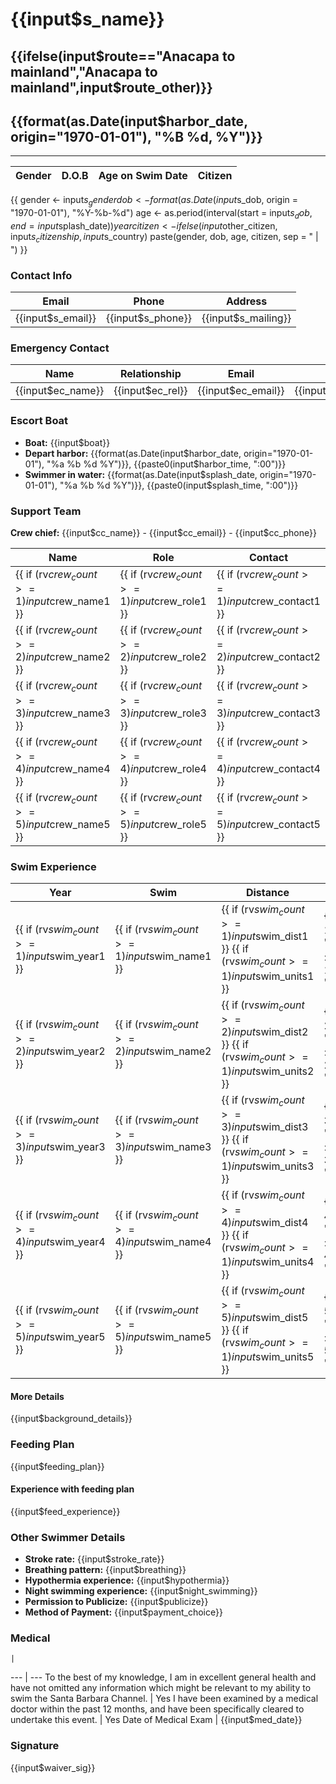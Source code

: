 # {{input$s_name}}
## {{ifelse(input$route=="Anacapa to mainland","Anacapa to mainland",input$route_other)}}
## {{format(as.Date(input$harbor_date, origin="1970-01-01"), "%B %d, %Y")}}

---

Gender | D.O.B | Age on Swim Date | Citizen
------ | ----- | ---------------- | -------
{{
    gender <- input$s_gender
    dob <- format(as.Date(input$s_dob, 
                          origin = "1970-01-01"), 
                          "%Y-%b-%d")
    age <- as.period(interval(start = input$s_dob, 
                              end = input$splash_date))$year
    citizen <- ifelse(input$other_citizen, 
                      input$s_citizenship, 
                      input$s_country)
    paste(gender, dob, age, citizen, sep = " | ")
}}

### Contact Info

Email | Phone | Address |
----- | ----- | ---------- | 
{{input$s_email}} | {{input$s_phone}} | {{input$s_mailing}}

### Emergency Contact

Name | Relationship | Email | Phone | 
---- | ----- | ----- | ---------- |
{{input$ec_name}} | {{input$ec_rel}} | {{input$ec_email}} | {{input$ec_phone}}

### Escort Boat

- **Boat:** {{input$boat}}
- **Depart harbor:** {{format(as.Date(input$harbor_date, origin="1970-01-01"), "%a %b %d %Y")}}, {{paste0(input$harbor_time, ":00")}}
- **Swimmer in water:** {{format(as.Date(input$splash_date, origin="1970-01-01"), "%a %b %d %Y")}}, {{paste0(input$splash_time, ":00")}}

### Support Team

**Crew chief:** {{input$cc_name}} - {{input$cc_email}} - {{input$cc_phone}}

Name | Role | Contact
---- | ---- | -------
{{ if (rv$crew_count >= 1) input$crew_name1 }} | {{ if (rv$crew_count >= 1) input$crew_role1 }} | {{ if (rv$crew_count >= 1) input$crew_contact1 }}
{{ if (rv$crew_count >= 2) input$crew_name2 }} | {{ if (rv$crew_count >= 2) input$crew_role2 }} | {{ if (rv$crew_count >= 2) input$crew_contact2 }}
{{ if (rv$crew_count >= 3) input$crew_name3 }} | {{ if (rv$crew_count >= 3) input$crew_role3 }} | {{ if (rv$crew_count >= 3) input$crew_contact3 }}
{{ if (rv$crew_count >= 4) input$crew_name4 }} | {{ if (rv$crew_count >= 4) input$crew_role4 }} | {{ if (rv$crew_count >= 4) input$crew_contact4 }}
{{ if (rv$crew_count >= 5) input$crew_name5 }} | {{ if (rv$crew_count >= 5) input$crew_role5 }} | {{ if (rv$crew_count >= 5) input$crew_contact5 }}

### Swim Experience

Year | Swim | Distance | Duration | Temp
---- | ---- | -------- | -------- | ----
{{ if (rv$swim_count >= 1) input$swim_year1 }} | {{ if (rv$swim_count >= 1) input$swim_name1 }} | {{ if (rv$swim_count >= 1) input$swim_dist1 }} {{ if (rv$swim_count >= 1) input$swim_units1 }} | {{ if (rv$swim_count >= 1) paste0(input$swim_hr1, "hr") }} {{ if (rv$swim_count >= 1) paste0(input$swim_min1, "min") }}  | {{ if (rv$swim_count >= 1) input$swim_temp1 }}
{{ if (rv$swim_count >= 2) input$swim_year2 }} | {{ if (rv$swim_count >= 2) input$swim_name2 }} | {{ if (rv$swim_count >= 2) input$swim_dist2 }} {{ if (rv$swim_count >= 1) input$swim_units2 }} | {{ if (rv$swim_count >= 2) paste0(input$swim_hr2, "hr") }} {{ if (rv$swim_count >= 2) paste0(input$swim_min2, "min") }}  | {{ if (rv$swim_count >= 2) input$swim_temp2 }}
{{ if (rv$swim_count >= 3) input$swim_year3 }} | {{ if (rv$swim_count >= 3) input$swim_name3 }} | {{ if (rv$swim_count >= 3) input$swim_dist3 }} {{ if (rv$swim_count >= 1) input$swim_units3 }} | {{ if (rv$swim_count >= 3) paste0(input$swim_hr3, "hr") }} {{ if (rv$swim_count >= 3) paste0(input$swim_min3, "min") }}  | {{ if (rv$swim_count >= 3) input$swim_temp3 }}
{{ if (rv$swim_count >= 4) input$swim_year4 }} | {{ if (rv$swim_count >= 4) input$swim_name4 }} | {{ if (rv$swim_count >= 4) input$swim_dist4 }} {{ if (rv$swim_count >= 1) input$swim_units4 }} | {{ if (rv$swim_count >= 4) paste0(input$swim_hr4, "hr") }} {{ if (rv$swim_count >= 4) paste0(input$swim_min4, "min") }}  | {{ if (rv$swim_count >= 4) input$swim_temp4 }}
{{ if (rv$swim_count >= 5) input$swim_year5 }} | {{ if (rv$swim_count >= 5) input$swim_name5 }} | {{ if (rv$swim_count >= 5) input$swim_dist5 }} {{ if (rv$swim_count >= 1) input$swim_units5 }} | {{ if (rv$swim_count >= 5) paste0(input$swim_hr5, "hr") }} {{ if (rv$swim_count >= 5) paste0(input$swim_min5, "min") }}  | {{ if (rv$swim_count >= 5) input$swim_temp5 }}

#### More Details

{{input$background_details}}

### Feeding Plan

{{input$feeding_plan}}

#### Experience with feeding plan

{{input$feed_experience}}

### Other Swimmer Details

- **Stroke rate:** {{input$stroke_rate}}
- **Breathing pattern:** {{input$breathing}}
- **Hypothermia experience:** {{input$hypothermia}}
- **Night swimming experience:** {{input$night_swimming}}
- **Permission to Publicize:** {{input$publicize}}
- **Method of Payment:** {{input$payment_choice}}

### Medical

    |  
--- | ---
To the best of my knowledge, I am in excellent general health and have not omitted any information which might be relevant to my ability to swim the Santa Barbara Channel. | Yes
I have been examined by a medical doctor within the past 12 months, and have been specifically cleared to undertake this event. | Yes
Date of Medical Exam | {{input$med_date}}

### Signature

{{input$waiver_sig}}